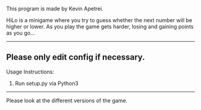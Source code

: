 This program is made by Kevin Apetrei. 

HiLo is a minigame where you try to guess
whether the next number will be higher or lower. As
you play the game gets harder, losing and gaining
points as you go...

----------------------------------------------------------
Please only edit config if necessary.
----------------------------------------------------------
Usage Instructions:

1. Run setup.py via Python3

----------------------------------------------------------
Please look at the different versions of the game.
